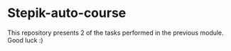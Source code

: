 # Stepik-auto-course

This repository presents 2 of the tasks performed in the previous module.
Good luck :)
